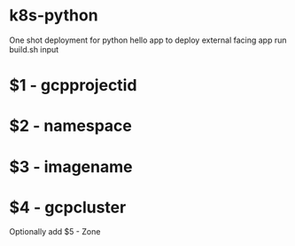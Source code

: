 # k8s-python
One shot deployment for python hello app to deploy external facing app
run build.sh input 
# $1 - gcpprojectid
# $2 - namespace
# $3 - imagename
# $4 - gcpcluster
Optionally add $5 - Zone
